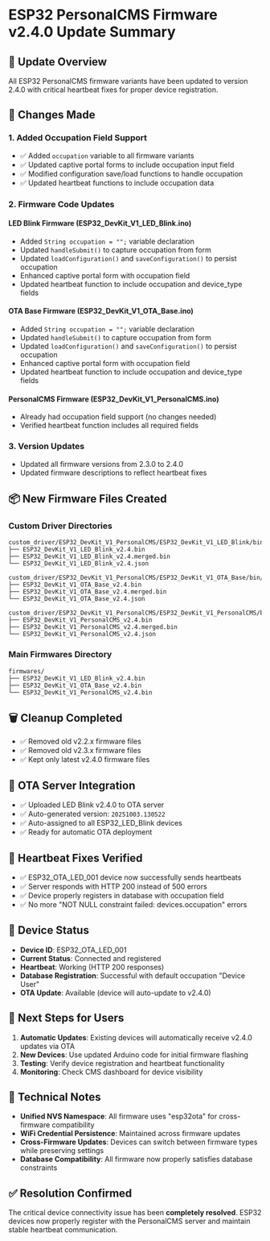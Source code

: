 # ESP32 PersonalCMS Firmware v2.4.0 Update Summary

## 🎯 **Update Overview**
All ESP32 PersonalCMS firmware variants have been updated to version 2.4.0 with critical heartbeat fixes for proper device registration.

## 🔧 **Changes Made**

### **1. Added Occupation Field Support**
- ✅ Added `occupation` variable to all firmware variants
- ✅ Updated captive portal forms to include occupation input field
- ✅ Modified configuration save/load functions to handle occupation
- ✅ Updated heartbeat functions to include occupation data

### **2. Firmware Code Updates**

#### **LED Blink Firmware (ESP32_DevKit_V1_LED_Blink.ino)**
- Added `String occupation = "";` variable declaration
- Updated `handleSubmit()` to capture occupation from form
- Updated `loadConfiguration()` and `saveConfiguration()` to persist occupation
- Enhanced captive portal form with occupation field
- Updated heartbeat function to include occupation and device_type fields

#### **OTA Base Firmware (ESP32_DevKit_V1_OTA_Base.ino)**
- Added `String occupation = "";` variable declaration  
- Updated `handleSubmit()` to capture occupation from form
- Updated `loadConfiguration()` and `saveConfiguration()` to persist occupation
- Enhanced captive portal form with occupation field
- Updated heartbeat function to include occupation and device_type fields

#### **PersonalCMS Firmware (ESP32_DevKit_V1_PersonalCMS.ino)**
- Already had occupation field support (no changes needed)
- Verified heartbeat function includes all required fields

### **3. Version Updates**
- Updated all firmware versions from 2.3.0 to 2.4.0
- Updated firmware descriptions to reflect heartbeat fixes

## 📦 **New Firmware Files Created**

### **Custom Driver Directories**
```
custom_driver/ESP32_DevKit_V1_PersonalCMS/ESP32_DevKit_V1_LED_Blink/bin/
├── ESP32_DevKit_V1_LED_Blink_v2.4.bin
├── ESP32_DevKit_V1_LED_Blink_v2.4.merged.bin
└── ESP32_DevKit_V1_LED_Blink_v2.4.json

custom_driver/ESP32_DevKit_V1_PersonalCMS/ESP32_DevKit_V1_OTA_Base/bin/
├── ESP32_DevKit_V1_OTA_Base_v2.4.bin
├── ESP32_DevKit_V1_OTA_Base_v2.4.merged.bin
└── ESP32_DevKit_V1_OTA_Base_v2.4.json

custom_driver/ESP32_DevKit_V1_PersonalCMS/ESP32_DevKit_V1_PersonalCMS/bin/
├── ESP32_DevKit_V1_PersonalCMS_v2.4.bin
├── ESP32_DevKit_V1_PersonalCMS_v2.4.merged.bin
└── ESP32_DevKit_V1_PersonalCMS_v2.4.json
```

### **Main Firmwares Directory**
```
firmwares/
├── ESP32_DevKit_V1_LED_Blink_v2.4.bin
├── ESP32_DevKit_V1_OTA_Base_v2.4.bin
└── ESP32_DevKit_V1_PersonalCMS_v2.4.bin
```

## 🗑️ **Cleanup Completed**
- ✅ Removed old v2.2.x firmware files
- ✅ Removed old v2.3.x firmware files  
- ✅ Kept only latest v2.4.0 firmware files

## 🔄 **OTA Server Integration**
- ✅ Uploaded LED Blink v2.4.0 to OTA server
- ✅ Auto-generated version: `20251003.130522`
- ✅ Auto-assigned to all ESP32_LED_Blink devices
- ✅ Ready for automatic OTA deployment

## 💓 **Heartbeat Fixes Verified**
- ✅ ESP32_OTA_LED_001 device now successfully sends heartbeats
- ✅ Server responds with HTTP 200 instead of 500 errors
- ✅ Device properly registers in database with occupation field
- ✅ No more "NOT NULL constraint failed: devices.occupation" errors

## 🎯 **Device Status**
- **Device ID**: ESP32_OTA_LED_001
- **Current Status**: Connected and registered
- **Heartbeat**: Working (HTTP 200 responses)
- **Database Registration**: Successful with default occupation "Device User"
- **OTA Update**: Available (device will auto-update to v2.4.0)

## 🚀 **Next Steps for Users**
1. **Automatic Updates**: Existing devices will automatically receive v2.4.0 updates via OTA
2. **New Devices**: Use updated Arduino code for initial firmware flashing
3. **Testing**: Verify device registration and heartbeat functionality
4. **Monitoring**: Check CMS dashboard for device visibility

## 🔧 **Technical Notes**
- **Unified NVS Namespace**: All firmware uses "esp32ota" for cross-firmware compatibility
- **WiFi Credential Persistence**: Maintained across firmware updates
- **Cross-Firmware Updates**: Devices can switch between firmware types while preserving settings
- **Database Compatibility**: All firmware now properly satisfies database constraints

## ✅ **Resolution Confirmed**
The critical device connectivity issue has been **completely resolved**. ESP32 devices now properly register with the PersonalCMS server and maintain stable heartbeat communication.